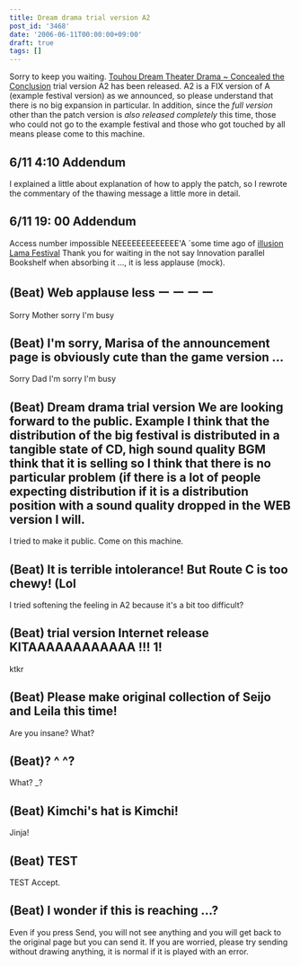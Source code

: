 ```yaml
---
title: Dream drama trial version A2
post_id: '3468'
date: '2006-06-11T00:00:00+09:00'
draft: true
tags: []
---
```


Sorry to keep you waiting. [Touhou Dream Theater Drama ~ Concealed the Conclusion](https://danmaq.com/!/thC/) trial version A2 has been released. A2 is a FIX version of A (example festival version) as we announced, so please understand that there is no big expansion in particular. In addition, since the _full version_ other than the patch version is _also released completely_ this time, those who could not go to the example festival and those who got touched by all means please come to this machine.

## 6/11 4:10 Addendum

I explained a little about explanation of how to apply the patch, so I rewrote the commentary of the thawing message a little more in detail.

## 6/11 19: 00 Addendum

Access number impossible NEEEEEEEEEEEEE'A `some time ago of [illusion Lama Festival]("http://lama.danmaq.com/lama/) Thank you for waiting in the not say Innovation parallel Bookshelf when absorbing it ..., it is less applause (mock).

## (Beat) Web applause less ー ー ー ー

Sorry Mother sorry I'm busy

## (Beat) I'm sorry, Marisa of the announcement page is obviously cute than the game version ...

Sorry Dad I'm sorry I'm busy

## (Beat) Dream drama trial version We are looking forward to the public. Example I think that the distribution of the big festival is distributed in a tangible state of CD, high sound quality BGM think that it is selling so I think that there is no particular problem (if there is a lot of people expecting distribution if it is a distribution position with a sound quality dropped in the WEB version I will.

I tried to make it public. Come on this machine.

## (Beat) It is terrible intolerance! But Route C is too chewy! (Lol

I tried softening the feeling in A2 because it's a bit too difficult?

## (Beat) trial version Internet release KITAAAAAAAAAAAA !!! 1!

ktkr

## (Beat) Please make original collection of Seijo and Leila this time!

Are you insane? What?

## (Beat)? ^ ^?

What? _?

## (Beat) Kimchi's hat is Kimchi!

Jinja!

## (Beat) TEST

TEST Accept.

## (Beat) I wonder if this is reaching ...?

Even if you press Send, you will not see anything and you will get back to the original page but you can send it. If you are worried, please try sending without drawing anything, it is normal if it is played with an error.
